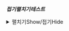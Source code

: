 

# 


___접기펼치기테스트___


<details markdown="1">
<summary>펼치기Show/접기Hide</summary>

### 여기다가 내용을 적으면 되나?
- 이렇게? 
- 이렇게?
  - 아니면 이렇게? 
# 

괜찮네..ㅎㅎ 

</details>
